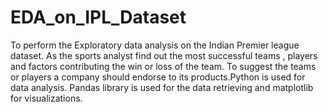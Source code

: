 # EDA_on_IPL_Dataset
To perform the Exploratory data analysis on the Indian Premier league dataset. As the sports analyst find out the most successful teams , players and factors contributing the win or loss of the team. To suggest the teams or players a company should endorse to its products.Python is used for data analysis. Pandas library is used for the data retrieving and matplotlib for visualizations.

